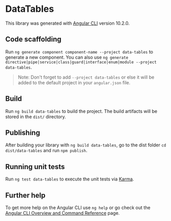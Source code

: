 # DataTables

This library was generated with [Angular CLI](https://github.com/angular/angular-cli) version 10.2.0.

## Code scaffolding

Run `ng generate component component-name --project data-tables` to generate a new component. You can also use `ng generate directive|pipe|service|class|guard|interface|enum|module --project data-tables`.
> Note: Don't forget to add `--project data-tables` or else it will be added to the default project in your `angular.json` file. 

## Build

Run `ng build data-tables` to build the project. The build artifacts will be stored in the `dist/` directory.

## Publishing

After building your library with `ng build data-tables`, go to the dist folder `cd dist/data-tables` and run `npm publish`.

## Running unit tests

Run `ng test data-tables` to execute the unit tests via [Karma](https://karma-runner.github.io).

## Further help

To get more help on the Angular CLI use `ng help` or go check out the [Angular CLI Overview and Command Reference](https://angular.io/cli) page.
